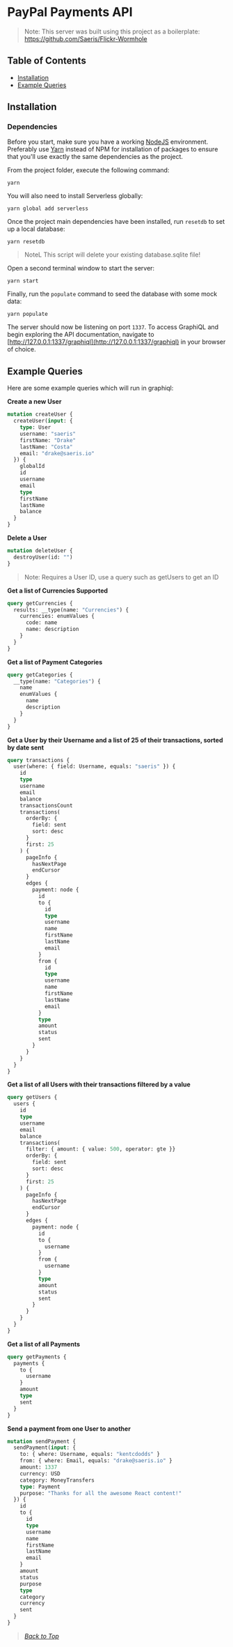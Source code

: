 # PayPal Payments API

> Note: This server was built using this project as a boilerplate: https://github.com/Saeris/Flickr-Wormhole

## <a name="contents"></a> Table of Contents

  - [Installation](#install)
  - [Example Queries](#examples)


## <a name="install"></a> Installation

### Dependencies

Before you start, make sure you have a working [NodeJS](http://nodejs.org/) environment. Preferably use [Yarn](https://yarnpkg.com/) instead of NPM for installation of packages to ensure that you'll use exactly the same dependencies as the project.

From the project folder, execute the following command:

```shell
yarn
```

You will also need to install Serverless globally:

```shell
yarn global add serverless
```

Once the project main dependencies have been installed, run `resetdb` to set up a local database:

```shell
yarn resetdb
```
> NoteL This script will delete your existing database.sqlite file!

Open a second terminal window to start the server:

```shell
yarn start
```

Finally, run the `populate` command to seed the database with some mock data:

```shell
yarn populate
```

The server should now be listening on port `1337`. To access GraphiQL and begin exploring the API documentation, navigate to [http://127.0.0.1:1337/graphiql](http://127.0.0.1:1337/graphiql) in your browser of choice.

## <a name="examples"></a> Example Queries

Here are some example queries which will run in graphiql:

**Create a new User**
```graphql
mutation createUser {
  createUser(input: {
    type: User
    username: "saeris"
    firstName: "Drake"
    lastName: "Costa"
    email: "drake@saeris.io"
  }) {
    globalId
    id
    username
    email
    type
    firstName
    lastName
    balance
  }
}
```

**Delete a User**
```graphql
mutation deleteUser {
  destroyUser(id: "")
}
```
> Note: Requires a User ID, use a query such as getUsers to get an ID

**Get a list of Currencies Supported**
```graphql
query getCurrencies {
  results: __type(name: "Currencies") {
    currencies: enumValues {
      code: name
      name: description
    }
  }
}
```

**Get a list of Payment Categories**
```graphql
query getCategories {
  __type(name: "Categories") {
    name
    enumValues {
      name
      description
    }
  }
}
```

**Get a User by their Username and a list of 25 of their transactions, sorted by date sent**
```graphql
query transactions {
  user(where: { field: Username, equals: "saeris" }) {
    id
    type
    username
    email
    balance
    transactionsCount
    transactions(
      orderBy: {
        field: sent
        sort: desc
      }
      first: 25
    ) {
      pageInfo {
        hasNextPage
        endCursor
      }
      edges {
        payment: node {
          id
          to {
            id
            type
            username
            name
            firstName
            lastName
            email
          }
          from {
            id
            type
            username
            name
            firstName
            lastName
            email
          }
          type
          amount
          status
          sent
        }
      }
    }
  }
}
```

**Get a list of all Users with their transactions filtered by a value**
```graphql
query getUsers {
  users {
    id
    type
    username
    email
    balance
    transactions(
      filter: { amount: { value: 500, operator: gte }}
      orderBy: {
        field: sent
        sort: desc
      }
      first: 25
    ) {
      pageInfo {
        hasNextPage
        endCursor
      }
      edges {
        payment: node {
          id
          to {
            username
          }
          from {
            username
          }
          type
          amount
          status
          sent
        }
      }
    }
  }
}
```

**Get a list of all Payments**
```graphql
query getPayments {
  payments {
    to {
      username
    }
    amount
    type
    sent
  }
}
```

**Send a payment from one User to another**
```graphql
mutation sendPayment {
  sendPayment(input: {
    to: { where: Username, equals: "kentcdodds" }
    from: { where: Email, equals: "drake@saeris.io" }
    amount: 1337
    currency: USD
    category: MoneyTransfers
    type: Payment
    purpose: "Thanks for all the awesome React content!"
  }) {
    id
    to {
      id
      type
      username
      name
      firstName
      lastName
      email
    }
    amount
    status
    purpose
    type
    category
    currency
    sent
  }
}
```

> *[Back to Top](#contents)*
